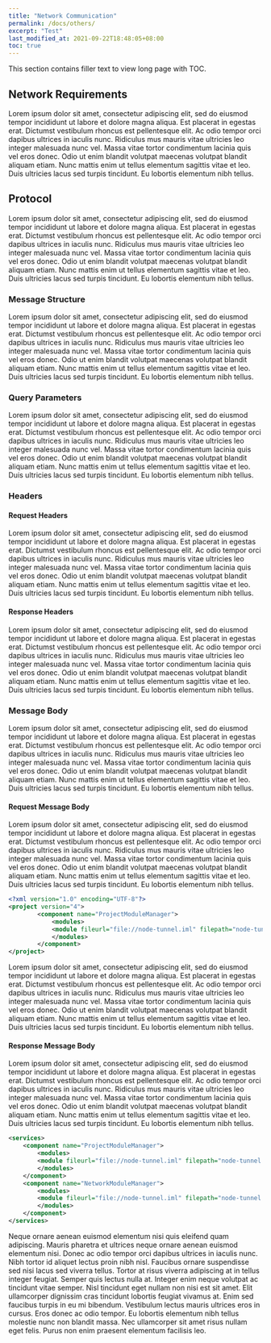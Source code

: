 ```yaml
---
title: "Network Communication"
permalink: /docs/others/
excerpt: "Test"
last_modified_at: 2021-09-22T18:48:05+08:00
toc: true
---
```


This section contains filler text to view long page with TOC.

## Network Requirements  

Lorem ipsum dolor sit amet, consectetur adipiscing elit, sed do eiusmod tempor incididunt ut labore et dolore magna aliqua. Est placerat in egestas erat. Dictumst vestibulum rhoncus est pellentesque elit. Ac odio tempor orci dapibus ultrices in iaculis nunc. Ridiculus mus mauris vitae ultricies leo integer malesuada nunc vel. Massa vitae tortor condimentum lacinia quis vel eros donec. Odio ut enim blandit volutpat maecenas volutpat blandit aliquam etiam. Nunc mattis enim ut tellus elementum sagittis vitae et leo. Duis ultricies lacus sed turpis tincidunt. Eu lobortis elementum nibh tellus.

## Protocol

Lorem ipsum dolor sit amet, consectetur adipiscing elit, sed do eiusmod tempor incididunt ut labore et dolore magna aliqua. Est placerat in egestas erat. Dictumst vestibulum rhoncus est pellentesque elit. Ac odio tempor orci dapibus ultrices in iaculis nunc. Ridiculus mus mauris vitae ultricies leo integer malesuada nunc vel. Massa vitae tortor condimentum lacinia quis vel eros donec. Odio ut enim blandit volutpat maecenas volutpat blandit aliquam etiam. Nunc mattis enim ut tellus elementum sagittis vitae et leo. Duis ultricies lacus sed turpis tincidunt. Eu lobortis elementum nibh tellus.

### Message Structure

Lorem ipsum dolor sit amet, consectetur adipiscing elit, sed do eiusmod tempor incididunt ut labore et dolore magna aliqua. Est placerat in egestas erat. Dictumst vestibulum rhoncus est pellentesque elit. Ac odio tempor orci dapibus ultrices in iaculis nunc. Ridiculus mus mauris vitae ultricies leo integer malesuada nunc vel. Massa vitae tortor condimentum lacinia quis vel eros donec. Odio ut enim blandit volutpat maecenas volutpat blandit aliquam etiam. Nunc mattis enim ut tellus elementum sagittis vitae et leo. Duis ultricies lacus sed turpis tincidunt. Eu lobortis elementum nibh tellus.

### Query Parameters  

Lorem ipsum dolor sit amet, consectetur adipiscing elit, sed do eiusmod tempor incididunt ut labore et dolore magna aliqua. Est placerat in egestas erat. Dictumst vestibulum rhoncus est pellentesque elit. Ac odio tempor orci dapibus ultrices in iaculis nunc. Ridiculus mus mauris vitae ultricies leo integer malesuada nunc vel. Massa vitae tortor condimentum lacinia quis vel eros donec. Odio ut enim blandit volutpat maecenas volutpat blandit aliquam etiam. Nunc mattis enim ut tellus elementum sagittis vitae et leo. Duis ultricies lacus sed turpis tincidunt. Eu lobortis elementum nibh tellus.

### Headers

#### Request Headers

Lorem ipsum dolor sit amet, consectetur adipiscing elit, sed do eiusmod tempor incididunt ut labore et dolore magna aliqua. Est placerat in egestas erat. Dictumst vestibulum rhoncus est pellentesque elit. Ac odio tempor orci dapibus ultrices in iaculis nunc. Ridiculus mus mauris vitae ultricies leo integer malesuada nunc vel. Massa vitae tortor condimentum lacinia quis vel eros donec. Odio ut enim blandit volutpat maecenas volutpat blandit aliquam etiam. Nunc mattis enim ut tellus elementum sagittis vitae et leo. Duis ultricies lacus sed turpis tincidunt. Eu lobortis elementum nibh tellus.

#### Response Headers

Lorem ipsum dolor sit amet, consectetur adipiscing elit, sed do eiusmod tempor incididunt ut labore et dolore magna aliqua. Est placerat in egestas erat. Dictumst vestibulum rhoncus est pellentesque elit. Ac odio tempor orci dapibus ultrices in iaculis nunc. Ridiculus mus mauris vitae ultricies leo integer malesuada nunc vel. Massa vitae tortor condimentum lacinia quis vel eros donec. Odio ut enim blandit volutpat maecenas volutpat blandit aliquam etiam. Nunc mattis enim ut tellus elementum sagittis vitae et leo. Duis ultricies lacus sed turpis tincidunt. Eu lobortis elementum nibh tellus.

### Message Body

Lorem ipsum dolor sit amet, consectetur adipiscing elit, sed do eiusmod tempor incididunt ut labore et dolore magna aliqua. Est placerat in egestas erat. Dictumst vestibulum rhoncus est pellentesque elit. Ac odio tempor orci dapibus ultrices in iaculis nunc. Ridiculus mus mauris vitae ultricies leo integer malesuada nunc vel. Massa vitae tortor condimentum lacinia quis vel eros donec. Odio ut enim blandit volutpat maecenas volutpat blandit aliquam etiam. Nunc mattis enim ut tellus elementum sagittis vitae et leo. Duis ultricies lacus sed turpis tincidunt. Eu lobortis elementum nibh tellus.

#### Request Message Body 

Lorem ipsum dolor sit amet, consectetur adipiscing elit, sed do eiusmod tempor incididunt ut labore et dolore magna aliqua. Est placerat in egestas erat. Dictumst vestibulum rhoncus est pellentesque elit. Ac odio tempor orci dapibus ultrices in iaculis nunc. Ridiculus mus mauris vitae ultricies leo integer malesuada nunc vel. Massa vitae tortor condimentum lacinia quis vel eros donec. Odio ut enim blandit volutpat maecenas volutpat blandit aliquam etiam. Nunc mattis enim ut tellus elementum sagittis vitae et leo. Duis ultricies lacus sed turpis tincidunt. Eu lobortis elementum nibh tellus.  

```xml
<?xml version="1.0" encoding="UTF-8"?>
<project version="4">
        <component name="ProjectModuleManager">
            <modules>
            <module fileurl="file://node-tunnel.iml" filepath="node-tunnel.iml" />
            </modules>
        </component>
</project>
```

Lorem ipsum dolor sit amet, consectetur adipiscing elit, sed do eiusmod tempor incididunt ut labore et dolore magna aliqua. Est placerat in egestas erat. Dictumst vestibulum rhoncus est pellentesque elit. Ac odio tempor orci dapibus ultrices in iaculis nunc. Ridiculus mus mauris vitae ultricies leo integer malesuada nunc vel. Massa vitae tortor condimentum lacinia quis vel eros donec. Odio ut enim blandit volutpat maecenas volutpat blandit aliquam etiam. Nunc mattis enim ut tellus elementum sagittis vitae et leo. Duis ultricies lacus sed turpis tincidunt. Eu lobortis elementum nibh tellus.

#### Response Message Body 

Lorem ipsum dolor sit amet, consectetur adipiscing elit, sed do eiusmod tempor incididunt ut labore et dolore magna aliqua. Est placerat in egestas erat. Dictumst vestibulum rhoncus est pellentesque elit. Ac odio tempor orci dapibus ultrices in iaculis nunc. Ridiculus mus mauris vitae ultricies leo integer malesuada nunc vel. Massa vitae tortor condimentum lacinia quis vel eros donec. Odio ut enim blandit volutpat maecenas volutpat blandit aliquam etiam. Nunc mattis enim ut tellus elementum sagittis vitae et leo. Duis ultricies lacus sed turpis tincidunt. Eu lobortis elementum nibh tellus.

```xml
<services>
    <component name="ProjectModuleManager">
        <modules>
        <module fileurl="file://node-tunnel.iml" filepath="node-tunnel.iml" />
        </modules>
    </component>
    <component name="NetworkModuleManager">
        <modules>
        <module fileurl="file://node-tunnel.iml" filepath="node-tunnel.iml" />
        </modules>
    </component>
</services>
```

Neque ornare aenean euismod elementum nisi quis eleifend quam adipiscing. Mauris pharetra et ultrices neque ornare aenean euismod elementum nisi. Donec ac odio tempor orci dapibus ultrices in iaculis nunc. Nibh tortor id aliquet lectus proin nibh nisl. Faucibus ornare suspendisse sed nisi lacus sed viverra tellus. Tortor at risus viverra adipiscing at in tellus integer feugiat. Semper quis lectus nulla at. Integer enim neque volutpat ac tincidunt vitae semper. Nisl tincidunt eget nullam non nisi est sit amet. Elit ullamcorper dignissim cras tincidunt lobortis feugiat vivamus at. Enim sed faucibus turpis in eu mi bibendum. Vestibulum lectus mauris ultrices eros in cursus. Eros donec ac odio tempor. Eu lobortis elementum nibh tellus molestie nunc non blandit massa. Nec ullamcorper sit amet risus nullam eget felis. Purus non enim praesent elementum facilisis leo.  

